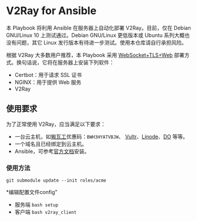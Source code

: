 # V2Ray for Ansible

本 Playbook 将利用 Ansible 在服务器上自动化部署 V2Ray。目前，仅在 Debian
GNU/Linux 10 上测试通过。Debian GNU/Linux 更低版本或 Ubuntu
系列大概也没有问题，其它 Linux
发行版本有待进一步测试。使用本仓库请自行承担风险。

根据 V2Ray 大多数用户推荐，本 Playbook 采用 [WebSocket+TLS+Web](https://toutyrater.github.io/advanced/wss_and_web.html) 部署方式。换句话说，它将在服务器上安装下列软件：

* Certbot：用于请求 SSL 证书
* NGINX：用于提供 Web 服务
* V2Ray

## 使用要求

为了正常使用 V2Ray，应当满足以下要求：

* 一台云主机，如[搬瓦工](https://bwh88.net/aff.php?aff=43530&pid=57)优惠码：`BWH3HYATVBJW`、 [Vultr](https://www.vultr.com/?ref=7123175)、[Linode](https://www.linode.com/?r=28bf53dae49d2c55dd671136769c0b7526db5891)、[DO](https://m.do.co/c/7758457f61ad) 等等。
* 一个域名且已经绑定到云主机。
* Ansible，可参考[官方文档](https://docs.ansible.com/ansible/latest/installation_guide/intro_installation.html#installing-the-control-node)安装。

### 使用方法

`git submodule update --init roles/acme`

*编辑配置文件config"

- 服务端
`bash setup`
- 客户端
`bash v2ray_client`

